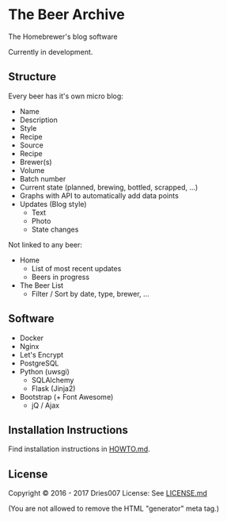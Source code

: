 The Beer Archive
================

The Homebrewer's blog software

Currently in development.


Structure
---------

Every beer has it's own micro blog:
- Name
- Description
- Style
- Recipe
- Source
- Recipe
- Brewer(s)
- Volume
- Batch number
- Current state (planned, brewing, bottled, scrapped, ...)
- Graphs with API to automatically add data points
- Updates (Blog style)
	- Text
	- Photo
	- State changes

Not linked to any beer:
- Home
	- List of most recent updates
	- Beers in progress
- The Beer List
	- Filter / Sort by date, type, brewer, ...


Software
--------

- Docker
- Nginx
- Let's Encrypt
- PostgreSQL
- Python (uwsgi)
	- SQLAlchemy
	- Flask (Jinja2)
- Bootstrap (+ Font Awesome)
	- jQ / Ajax

Installation Instructions
-------------------------

Find installation instructions in [HOWTO.md](HOWTO.md).


License
-------

Copyright &copy; 2016 - 2017 Dries007
License: See [LICENSE.md](LICENSE.md)

(You are not allowed to remove the HTML "generator" meta tag.)

